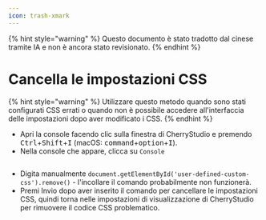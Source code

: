 ```yaml
---
icon: trash-xmark
---
```


{% hint style="warning" %}
Questo documento è stato tradotto dal cinese tramite IA e non è ancora stato revisionato.
{% endhint %}

# Cancella le impostazioni CSS

{% hint style="warning" %}
Utilizzare questo metodo quando sono stati configurati CSS errati o quando non è possibile accedere all'interfaccia delle impostazioni dopo aver modificato i CSS.
{% endhint %}

* Apri la console facendo clic sulla finestra di CherryStudio e premendo <kbd>Ctrl</kbd>+<kbd>Shift</kbd>+<kbd>I</kbd> (macOS: <kbd>command</kbd>+<kbd>option</kbd>+<kbd>I</kbd>).
* Nella console che appare, clicca su `Console`

<figure><img src="../../.gitbook/assets/image (126).png" alt=""><figcaption></figcaption></figure>

* Digita manualmente `document.getElementById('user-defined-custom-css').remove()` - l'incollare il comando probabilmente non funzionerà.
* Premi Invio dopo aver inserito il comando per cancellare le impostazioni CSS, quindi torna nelle impostazioni di visualizzazione di CherryStudio per rimuovere il codice CSS problematico.
